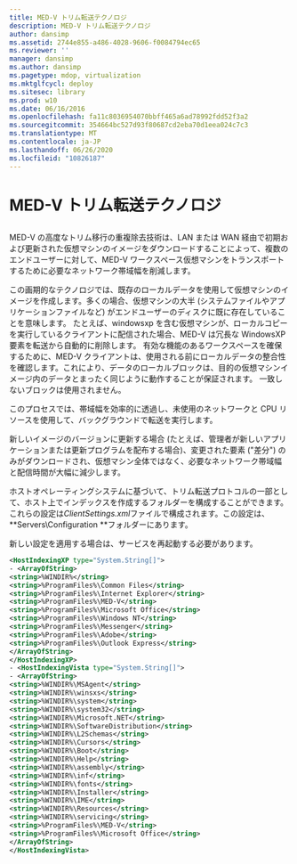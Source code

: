 ```yaml
---
title: MED-V トリム転送テクノロジ
description: MED-V トリム転送テクノロジ
author: dansimp
ms.assetid: 2744e855-a486-4028-9606-f0084794ec65
ms.reviewer: ''
manager: dansimp
ms.author: dansimp
ms.pagetype: mdop, virtualization
ms.mktglfcycl: deploy
ms.sitesec: library
ms.prod: w10
ms.date: 06/16/2016
ms.openlocfilehash: fa11c8036954070bbff465a6ad78992fdd52f3a2
ms.sourcegitcommit: 354664bc527d93f80687cd2eba70d1eea024c7c3
ms.translationtype: MT
ms.contentlocale: ja-JP
ms.lasthandoff: 06/26/2020
ms.locfileid: "10826187"
---
```

# MED-V トリム転送テクノロジ


## <a href="" id="bkmk-medvtrimtransfertechnology"></a>


MED-V の高度なトリム移行の重複除去技術は、LAN または WAN 経由で初期および更新された仮想マシンのイメージをダウンロードすることによって、複数のエンドユーザーに対して、MED-V ワークスペース仮想マシンをトランスポートするために必要なネットワーク帯域幅を削減します。

この画期的なテクノロジでは、既存のローカルデータを使用して仮想マシンのイメージを作成します。多くの場合、仮想マシンの大半 (システムファイルやアプリケーションファイルなど) がエンドユーザーのディスクに既に存在していることを意味します。 たとえば、windowsxp を含む仮想マシンが、ローカルコピーを実行しているクライアントに配信された場合、MED-V は冗長な WindowsXP 要素を転送から自動的に削除します。 有効な機能のあるワークスペースを確保するために、MED-V クライアントは、使用される前にローカルデータの整合性を確認します。これにより、データのローカルブロックは、目的の仮想マシンイメージ内のデータとまったく同じように動作することが保証されます。 一致しないブロックは使用されません。

このプロセスでは、帯域幅を効率的に透過し、未使用のネットワークと CPU リソースを使用して、バックグラウンドで転送を実行します。

新しいイメージのバージョンに更新する場合 (たとえば、管理者が新しいアプリケーションまたは更新プログラムを配布する場合)、変更された要素 ("差分") のみがダウンロードされ、仮想マシン全体ではなく、必要なネットワーク帯域幅と配信時間が大幅に減少します。

ホストオペレーティングシステムに基づいて、トリム転送プロトコルの一部として、ホスト上でインデックスを作成するフォルダーを構成することができます。 これらの設定は*ClientSettings.xml*ファイルで構成されます。この設定は、 **Servers\\Configuration \**フォルダーにあります。

新しい設定を適用する場合は、サービスを再起動する必要があります。

```xml
<HostIndexingXP type="System.String[]"> 
- <ArrayOfString>
<string>%WINDIR%</string> 
<string>%ProgramFiles%\Common Files</string> 
<string>%ProgramFiles%\Internet Explorer</string> 
<string>%ProgramFiles%\MED-V</string> 
<string>%ProgramFiles%\Microsoft Office</string> 
<string>%ProgramFiles%\Windows NT</string> 
<string>%ProgramFiles%\Messenger</string> 
<string>%ProgramFiles%\Adobe</string> 
<string>%ProgramFiles%\Outlook Express</string> 
</ArrayOfString> 
</HostIndexingXP> 
- <HostIndexingVista type="System.String[]"> 
- <ArrayOfString> 
<string>%WINDIR%\MSAgent</string> 
<string>%WINDIR%\winsxs</string> 
<string>%WINDIR%\system</string> 
<string>%WINDIR%\system32</string> 
<string>%WINDIR%\Microsoft.NET</string> 
<string>%WINDIR%\SoftwareDistribution</string> 
<string>%WINDIR%\L2Schemas</string> 
<string>%WINDIR%\Cursors</string> 
<string>%WINDIR%\Boot</string> 
<string>%WINDIR%\Help</string> 
<string>%WINDIR%\assembly</string> 
<string>%WINDIR%\inf</string> 
<string>%WINDIR%\fonts</string> 
<string>%WINDIR%\Installer</string> 
<string>%WINDIR%\IME</string> 
<string>%WINDIR%\Resources</string> 
<string>%WINDIR%\servicing</string> 
<string>%ProgramFiles%\MED-V</string> 
<string>%ProgramFiles%\Microsoft Office</string> 
</ArrayOfString> 
</HostIndexingVista>
```

 

 





